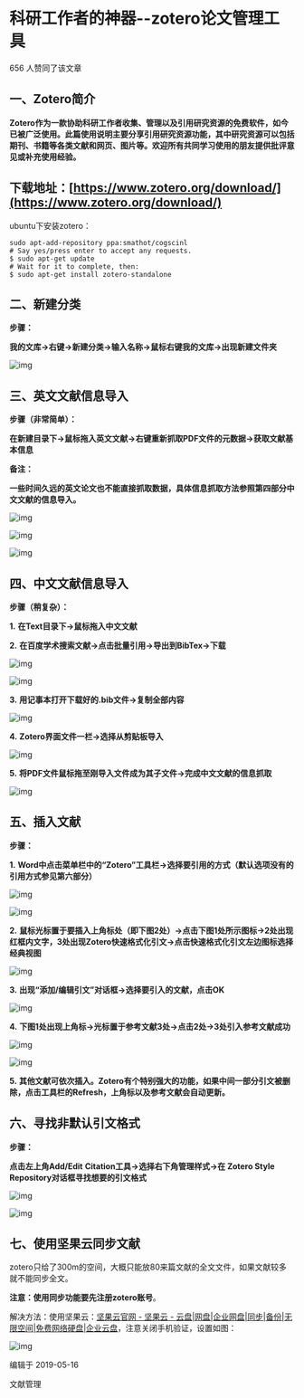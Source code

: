 # 科研工作者的神器--zotero论文管理工具




656 人赞同了该文章

## 一、Zotero简介

**Zotero作为一款协助科研工作者收集、管理以及引用研究资源的免费软件，如今已被广泛使用。此篇使用说明主要分享引用研究资源功能，其中研究资源可以包括期刊、书籍等各类文献和网页、图片等。欢迎所有共同学习使用的朋友提供批评意见或补充使用经验。**

## 下载地址：[https://www.zotero.org/download/](https://www.zotero.org/download/)

ubuntu下安装zotero：

```text
sudo apt-add-repository ppa:smathot/cogscinl 
# Say yes/press enter to accept any requests.
$ sudo apt-get update
# Wait for it to complete, then:
$ sudo apt-get install zotero-standalone
```



## 二、新建分类

**步骤：**

**我的文库→右键→新建分类→输入名称→鼠标右键我的文库→出现新建文件夹**

![img](https://pic3.zhimg.com/80/v2-b8989c02dad8c00511fc963c4c3224d6_720w.jpg)



## 三、英文文献信息导入

**步骤（非常简单）：**

**在新建目录下→鼠标拖入英文文献→右键重新抓取PDF文件的元数据→获取文献基本信息**

**备注：**

**一些时间久远的英文论文也不能直接抓取数据，具体信息抓取方法参照第四部分中文文献的信息导入。**

![img](https://pic4.zhimg.com/80/v2-13bca05ffd7af3e65dcc9d65d54f357f_720w.jpg)

![img](https://pic2.zhimg.com/80/v2-e7c75273eeaf775e16a9fe269713e621_720w.jpg)

![img](https://pic3.zhimg.com/80/v2-e35ba6d36cd69f6df36c08772af3707e_720w.jpg)

## 四、中文文献信息导入

**步骤（稍复杂）：**

**1.** **在Text目录下→鼠标拖入中文文献**

**2.** **在百度学术搜索文献→点击批量引用→导出到BibTex→下载**

![img](https://pic1.zhimg.com/80/v2-a1a11a1e3c620808a7a37d804204f11c_720w.jpg)

![img](https://pic3.zhimg.com/80/v2-1ed2d494dfbaa05d042a6cc61fe5b322_720w.jpg)

**3.** **用记事本打开下载好的.bib文件→复制全部内容**

![img](https://pic2.zhimg.com/80/v2-909843037f4443a836c7a223a30fd5c9_720w.jpg)

**4.** **Zotero界面文件一栏→选择从剪贴板导入**

![img](https://pic3.zhimg.com/80/v2-e6de9e03916fbdf990365ba5ef41d91a_720w.jpg)

**5.** **将PDF文件鼠标拖至刚导入文件成为其子文件→完成中文文献的信息抓取**

![img](https://pic3.zhimg.com/80/v2-e35ba6d36cd69f6df36c08772af3707e_720w.jpg)



## 五、插入文献

**步骤：**

**1.** **Word中点击菜单栏中的“Zotero”工具栏→选择要引用的方式（默认选项没有的引用方式参见第六部分）**

![img](https://pic2.zhimg.com/80/v2-f3f1cd57d13ecc1e8e479bf7d5ec92a9_720w.jpg)

![img](https://pic1.zhimg.com/80/v2-2cf250861da4a9298464bab5eb3de2ac_720w.jpg)

**2.** **鼠标光标置于要插入上角标处（即下图2处）→点击下图1处所示图标→2处出现红框内文字，3处出现Zotero快速格式化引文→点击快速格式化引文左边图标选择经典视图**

![img](https://pic2.zhimg.com/80/v2-272b9546015aebd1a393fb492e6fcac1_720w.jpg)

**3.** **出现“添加/编辑引文”对话框→选择要引入的文献，点击OK**

![img](https://pic4.zhimg.com/80/v2-d1eb63e94612ebcd5541455a14e3dd2b_720w.jpg)

**4.** **下图1处出现上角标→光标置于参考文献3处→点击2处→3处引入参考文献成功**

![img](https://pic2.zhimg.com/80/v2-57e9020939fdb726ddb7fc95a5284141_720w.jpg)

![img](https://pic2.zhimg.com/80/v2-310b9c05fc0169a3a2bb2eb5f91dee41_720w.jpg)

**5.** **其他文献可依次插入。Zotero有个特别强大的功能，如果中间一部分引文被删除，点击工具栏的Refresh，上角标以及参考文献会自动更新。**

## 六、寻找非默认引文格式

**步骤：**

**点击左上角Add/Edit**
**Citation工具→选择右下角管理样式→在 Zotero Style Repository对话框寻找想要的引文格式**

![img](https://pic1.zhimg.com/80/v2-b37bf98c482c3b45f2fed1d908dcf794_720w.jpg)

![img](https://pic4.zhimg.com/80/v2-7e137820170d1e9c1b5f40df4b945d2b_720w.jpg)

## 七、使用坚果云同步文献

zotero只给了300m的空间，大概只能放80来篇文献的全文文件，如果文献较多就不能同步全文。

**注意：使用同步功能要先注册zotero账号**。

解决方法：使用坚果云：[坚果云官网 - 坚果云 - 云盘|网盘|企业网盘|同步|备份|无限空间|免费网络硬盘|企业云盘](https://www.jianguoyun.com/)，注意关闭手机验证，设置如图：

![img](https://pic1.zhimg.com/80/v2-fc97b4b019c9926be6fc8d373727a204_720w.jpg)



编辑于 2019-05-16

文献管理
